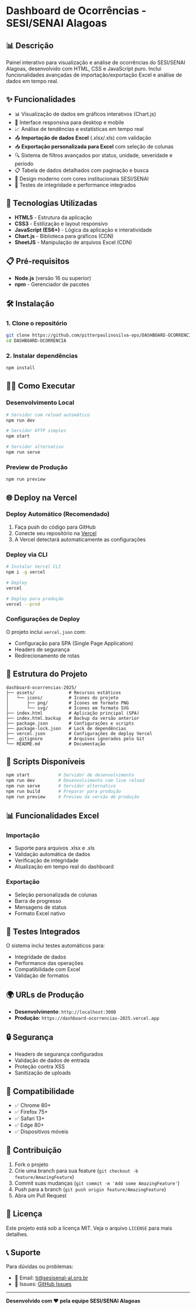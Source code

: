 # Dashboard de Ocorrências - SESI/SENAI Alagoas

## 📊 Descrição
Painel interativo para visualização e análise de ocorrências do SESI/SENAI Alagoas, desenvolvido com HTML, CSS e JavaScript puro. Inclui funcionalidades avançadas de importação/exportação Excel e análise de dados em tempo real.

## ✨ Funcionalidades
- 📊 Visualização de dados em gráficos interativos (Chart.js)
- 📱 Interface responsiva para desktop e mobile
- 📈 Análise de tendências e estatísticas em tempo real
- 📤 **Importação de dados Excel** (.xlsx/.xls) com validação
- 📥 **Exportação personalizada para Excel** com seleção de colunas
- 🔍 Sistema de filtros avançados por status, unidade, severidade e período
- 📋 Tabela de dados detalhados com paginação e busca
- 🎨 Design moderno com cores institucionais SESI/SENAI
- 🧪 Testes de integridade e performance integrados

## 🚀 Tecnologias Utilizadas
- **HTML5** - Estrutura da aplicação
- **CSS3** - Estilização e layout responsivo
- **JavaScript (ES6+)** - Lógica da aplicação e interatividade
- **Chart.js** - Biblioteca para gráficos (CDN)
- **SheetJS** - Manipulação de arquivos Excel (CDN)

## 📋 Pré-requisitos
- **Node.js** (versão 16 ou superior)
- **npm** - Gerenciador de pacotes

## 🛠️ Instalação

### 1. Clone o repositório
```bash
git clone https://github.com/pitterpaulinosilva-ops/DASHBOARD-OCORRENCIA.git
cd DASHBOARD-OCORRENCIA
```

### 2. Instalar dependências
```bash
npm install
```

## 🏃‍♂️ Como Executar

### Desenvolvimento Local
```bash
# Servidor com reload automático
npm run dev

# Servidor HTTP simples
npm start

# Servidor alternativo
npm run serve
```

### Preview de Produção
```bash
npm run preview
```

## 🌐 Deploy na Vercel

### Deploy Automático (Recomendado)
1. Faça push do código para GitHub
2. Conecte seu repositório na [Vercel](https://vercel.com)
3. A Vercel detectará automaticamente as configurações

### Deploy via CLI
```bash
# Instalar Vercel CLI
npm i -g vercel

# Deploy
vercel

# Deploy para produção
vercel --prod
```

### Configurações de Deploy
O projeto inclui `vercel.json` com:
- Configuração para SPA (Single Page Application)
- Headers de segurança
- Redirecionamento de rotas

## 📁 Estrutura do Projeto
```
dashboard-ocorrencias-2025/
├── assets/             # Recursos estáticos
│   └── icons/          # Ícones do projeto
│       ├── png/        # Ícones em formato PNG
│       └── svg/        # Ícones em formato SVG
├── index.html          # Aplicação principal (SPA)
├── index.html.backup   # Backup da versão anterior
├── package.json        # Configurações e scripts
├── package-lock.json   # Lock de dependências
├── vercel.json         # Configurações de deploy Vercel
├── .gitignore          # Arquivos ignorados pelo Git
└── README.md           # Documentação
```

## 🔧 Scripts Disponíveis
```bash
npm start           # Servidor de desenvolvimento
npm run dev         # Desenvolvimento com live reload
npm run serve       # Servidor alternativo
npm run build       # Preparar para produção
npm run preview     # Preview da versão de produção
```

## 📊 Funcionalidades Excel
### Importação
- Suporte para arquivos .xlsx e .xls
- Validação automática de dados
- Verificação de integridade
- Atualização em tempo real do dashboard

### Exportação
- Seleção personalizada de colunas
- Barra de progresso
- Mensagens de status
- Formato Excel nativo

## 🧪 Testes Integrados
O sistema inclui testes automáticos para:
- Integridade de dados
- Performance das operações
- Compatibilidade com Excel
- Validação de formatos

## 🌍 URLs de Produção
- **Desenvolvimento**: `http://localhost:3000`
- **Produção**: `https://dashboard-ocorrencias-2025.vercel.app`

## 🔒 Segurança
- Headers de segurança configurados
- Validação de dados de entrada
- Proteção contra XSS
- Sanitização de uploads

## 📱 Compatibilidade
- ✅ Chrome 80+
- ✅ Firefox 75+
- ✅ Safari 13+
- ✅ Edge 80+
- ✅ Dispositivos móveis

## 🤝 Contribuição
1. Fork o projeto
2. Crie uma branch para sua feature (`git checkout -b feature/AmazingFeature`)
3. Commit suas mudanças (`git commit -m 'Add some AmazingFeature'`)
4. Push para a branch (`git push origin feature/AmazingFeature`)
5. Abra um Pull Request

## 📄 Licença
Este projeto está sob a licença MIT. Veja o arquivo `LICENSE` para mais detalhes.

## 📞 Suporte
Para dúvidas ou problemas:
- 📧 Email: ti@sesisenal-al.org.br
- 🐛 Issues: [GitHub Issues](https://github.com/seu-usuario/dashboard-ocorrencias-2025/issues)

---
**Desenvolvido com ❤️ pela equipe SESI/SENAI Alagoas**